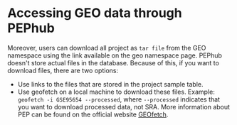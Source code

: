
# Accessing GEO data through PEPhub

Moreover, users can download all project as `tar file` from the GEO namespace using the link available on the geo namespace page. PEPhub doesn't store actual files in the database. Because of this, if you want to download files, there are two options:

 - Use links to the files that are stored in the project sample table.
 - Use geofetch on a local machine to download these files.
Example: `geofetch -i GSE95654 --processed`, where `--processed` indicates that you want to download processed data, not SRA. More information about PEP can be found on the official website [GEOfetch](https://geofetch.databio.org/en/latest/).
